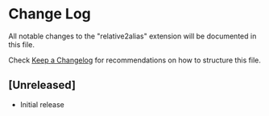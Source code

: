 # Change Log

All notable changes to the "relative2alias" extension will be documented in this file.

Check [Keep a Changelog](http://keepachangelog.com/) for recommendations on how to structure this file.

## [Unreleased]

- Initial release
